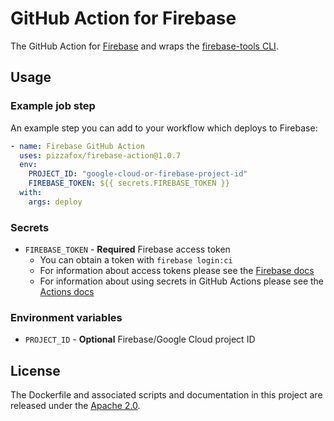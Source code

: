 # GitHub Action for Firebase

The GitHub Action for [Firebase](https://firebase.com) and wraps the [firebase-tools CLI](https://firebase.google.com/docs/cli1).

## Usage

### Example job step

An example step you can add to your workflow which deploys to Firebase:

```yml
- name: Firebase GitHub Action
  uses: pizzafox/firebase-action@1.0.7
  env:
    PROJECT_ID: "google-cloud-or-firebase-project-id"
    FIREBASE_TOKEN: ${{ secrets.FIREBASE_TOKEN }}
  with:
    args: deploy
```

### Secrets

- `FIREBASE_TOKEN` - **Required** Firebase access token
  - You can obtain a token with `firebase login:ci`
  - For information about access tokens please see the [Firebase docs](https://firebase.google.com/docs/cli#admin-commands)
  - For information about using secrets in GitHub Actions please see the [Actions docs](https://help.github.com/en/articles/virtual-environments-for-github-actions#creating-and-using-secrets-encrypted-variables)

### Environment variables

- `PROJECT_ID` - **Optional** Firebase/Google Cloud project ID

## License

The Dockerfile and associated scripts and documentation in this project are released under the [Apache 2.0](license.md).
